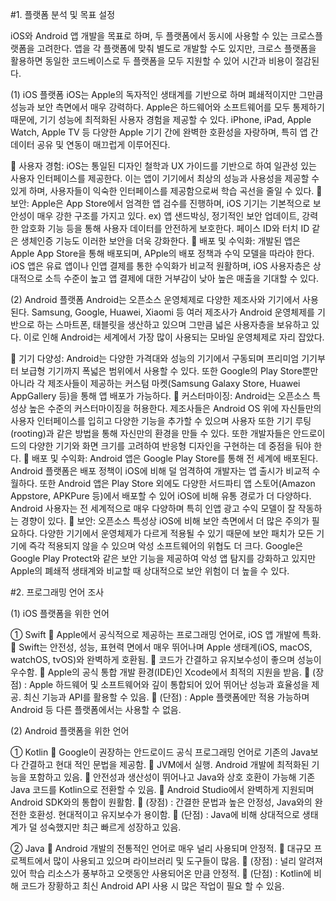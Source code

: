 #1. 플랫폼 분석 및 목표 설정

iOS와 Android 앱 개발을 목표로 하며, 두 플랫폼에서 동시에 사용할 수 있는 크로스플랫폼을 고려한다. 앱을 각 플랫폼에 맞춰 별도로 개발할 수도 있지만, 크로스 플랫폼을 활용하면 동일한 코드베이스로 두 플랫폼을 모두 지원할 수 있어 시간과 비용이 절감된다. 

(1) iOS 플랫폼
iOS는 Apple의 독자적인 생태계를 기반으로 하며 폐쇄적이지만 그만큼 성능과 보안 측면에서 매우 강력하다. Apple은 하드웨어와 소프트웨어를 모두 통제하기 때문에, 기기 성능에 최적화된 사용자 경험을 제공할 수 있다. iPhone, iPad, Apple Watch, Apple TV 등 다양한 Apple 기기 간에 완벽한 호환성을 자랑하며, 특히 앱 간 데이터 공유 및 연동이 매끄럽게 이루어진다.

 사용자 경험: iOS는 통일된 디자인 철학과 UX 가이드를 기반으로 하여 일관성 있는 사용자 인터페이스를 제공한다. 이는 앱이 기기에서 최상의 성능과 사용성을 제공할 수 있게 하며, 사용자들이 익숙한 인터페이스를 제공함으로써 학습 곡선을 줄일 수 있다.
 보안: Apple은 App Store에서 엄격한 앱 검수를 진행하며, iOS 기기는 기본적으로 보안성이 매우 강한 구조를 가지고 있다. 
ex) 앱 샌드박싱, 정기적인 보안 업데이트, 강력한 암호화 기능 등을 통해 사용자 데이터를 안전하게 보호한다. 페이스 ID와 터치 ID 같은 생체인증 기능도 이러한 보안을 더욱 강화한다.
 배포 및 수익화: 개발된 앱은 Apple App Store을 통해 배포되며, APple의 배포 정책과 수익 모델을 따라야 한다. iOS 앱은 유료 앱이나 인앱 결제를 통한 수익화가 비교적 원활하며, iOS 사용자층은 상대적으로 소득 수준이 높고 앱 결제에 대한 거부감이 낮아 높은 매출을 기대할 수 있다.


(2) Android 플랫폼
Android는 오픈소스 운영체제로 다양한 제조사와 기기에서 사용된다. Samsung, Google, Huawei, Xiaomi 등 여러 제조사가 Android 운영체제를 기반으로 하는 스마트폰, 태블릿을 생산하고 있으며 그만큼 넓은 사용자층을 보유하고 있다. 이로 인해 Android는 세계에서 가장 많이 사용되는 모바일 운영체제로 자리 잡았다.

 기기 다양성: Android는 다양한 가격대와 성능의 기기에서 구동되며 프리미엄 기기부터 보급형 기기까지 폭넓은 범위에서 사용할 수 있다. 또한 Google의 Play Store뿐만 아니라 각 제조사들이 제공하는 커스텀 마켓(Samsung Galaxy Store, Huawei AppGallery 등)을 통해 앱 배포가 가능하다.
 커스터마이징: Android는 오픈소스 특성상 높은 수준의 커스터마이징을 허용한다. 제조사들은 Android OS 위에 자신들만의 사용자 인터페이스를 입히고 다양한 기능을 추가할 수 있으며 사용자 또한 기기 루팅(rooting)과 같은 방법을 통해 자신만의 환경을 만들 수 있다. 또한 개발자들은 안드로이드의 다양한 기기와 화면 크기를 고려하여 반응형 디자인을 구현하는 데 중점을 둬야 한다.
 배포 및 수익화: Android 앱은 Google Play Store를 통해 전 세계에 배포된다. Android 플랫폼은 배포 정책이 iOS에 비해 덜 엄격하여 개발자는 앱 출시가 비교적 수월하다. 또한 Android 앱은 Play Store 외에도 다양한 서드파티 앱 스토어(Amazon Appstore, APKPure 등)에서 배포할 수 있어 iOS에 비해 유통 경로가 더 다양하다. Android 사용자는 전 세계적으로 매우 다양하며 특히 인앱 광고 수익 모델이 잘 작동하는 경향이 있다.
 보안: 오픈소스 특성상 iOS에 비해 보안 측면에서 더 많은 주의가 필요하다. 다양한 기기에서 운영체제가 다르게 적용될 수 있기 때문에 보안 패치가 모든 기기에 즉각 적용되지 않을 수 있으며 악성 소프트웨어의 위협도 더 크다. Google은 Google Play Protect와 같은 보안 기능을 제공하여 악성 앱 탐지를 강화하고 있지만 Apple의 폐쇄적 생태계와 비교할 때 상대적으로 보안 위험이 더 높을 수 있다.



#2. 프로그래밍 언어 조사

(1) iOS 플랫폼을 위한 언어

➀ Swift
    Apple에서 공식적으로 제공하는 프로그래밍 언어로, iOS 앱 개발에 특화.
    Swift는 안전성, 성능, 표현력 면에서 매우 뛰어나며 Apple 생태계(iOS, macOS, 	           watchOS, tvOS)와 완벽하게 호환됨.
    코드가 간결하고 유지보수성이 좋으며 성능이 우수함.
    Apple의 공식 통합 개발 환경(IDE)인 Xcode에서 최적의 지원을 받음.
    (장점) : Apple 하드웨어 및 소프트웨어와 깊이 통합되어 있어 뛰어난 성능과 효율성을       제공. 최신 기능과 API를 활용할 수 있음.
    (단점) : Apple 플랫폼에만 적용 가능하며 Android 등 다른 플랫폼에서는 사용할 수         없음.

(2) Android 플랫폼을 위한 언어

➀ Kotlin
    Google이 권장하는 안드로이드 공식 프로그래밍 언어로 기존의 Java보다 간결하고 현대       적인 문법을 제공함.
    JVM에서 실행. Android 개발에 최적화된 기능을 포함하고 있음.
    안전성과 생산성이 뛰어나고 Java와 상호 호환이 가능해 기존 Java 코드를 Kotlin으로       전환할 수 있음.
    Android Studio에서 완벽하게 지원되며 Android SDK와의 통합이 원활함.
    (장점) : 간결한 문법과 높은 안정성, Java와의 완전한 호환성. 현대적이고 유지보수가        용이함.
    (단점) : Java에 비해 상대적으로 생태계가 덜 성숙했지만 최근 빠르게 성장하고 있음.

➁ Java
    Android 개발의 전통적인 언어로 매우 널리 사용되며 안정적.
    대규모 프로젝트에서 많이 사용되고 있으며 라이브러리 및 도구들이 많음.
    (장점) : 널리 알려져 있어 학습 리소스가 풍부하고 오랫동안 사용되어온 만큼 안정적.
    (단점) : Kotlin에 비해 코드가 장황하고 최신 Android API 사용 시 많은 작업이 필요       할 수 있음.
